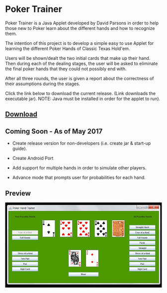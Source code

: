 # Poker Trainer

Poker Trainer is a Java Applet developed by David Parsons in order to help those new to Poker learn about the different hands and how to recognize them.

The intention of this project is to develop a simple easy to use Applet for learning the different Poker Hands of Classic Texas Hold'em.

Users will be shown/dealt the two initial cards that make up their hand. Then during each of the dealing stages, the user will be asked to eliminate the final poker hands that they could not possibly end with.

After all three rounds, the user is given a report about the correctness of their assumptions during the stages.

Click the link below to download the current release. (Link downloads the executable jar). NOTE: Java must be installed in order for the applet to run).

## [Download](https://github.com/Parsons-David/Poker-Trainer/blob/master/Windows/PokerTrainer.jar?raw=true)

## Coming Soon - As of May 2017

- Create release version for non-developers (i.e. create jar & start-up guide).

- Create Android Port

- Add support for multiple hands in order to simulate other players.

- Advance mode that prompts user for probabilities for each hand.


## Preview

![Image Not Found. Look /img for TrainerPreview.jpg](Windows/img/TrainerPreview.jpg "Poker Hand Trainer")
